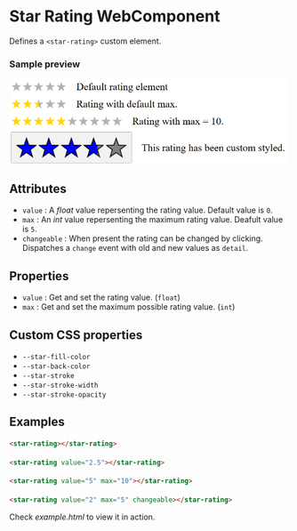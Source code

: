 # Star Rating WebComponent
Defines a `<star-rating>` custom element.

### Sample preview
![](preview.png)

## Attributes
- `value` : A *float* value repersenting the rating value. Default value is `0`.
- `max` : An *int* value repersenting the maximum rating value. Deafult value is `5`.
- `changeable` : When present the rating can be changed by clicking. Dispatches a `change` event with old and new values as `detail`.

## Properties
- `value` : Get and set the rating value. (`float`)
- `max` : Get and set the maximum possible rating value. (`int`)

## Custom CSS properties
- `--star-fill-color`
- `--star-back-color`
- `--star-stroke`
- `--star-stroke-width`
- `--star-stroke-opacity`

## Examples
```html
<star-rating></star-rating>

<star-rating value="2.5"></star-rating>

<star-rating value="5" max="10"></star-rating>

<star-rating value="2" max="5" changeable></star-rating>
```
Check *example.html* to view it in action.